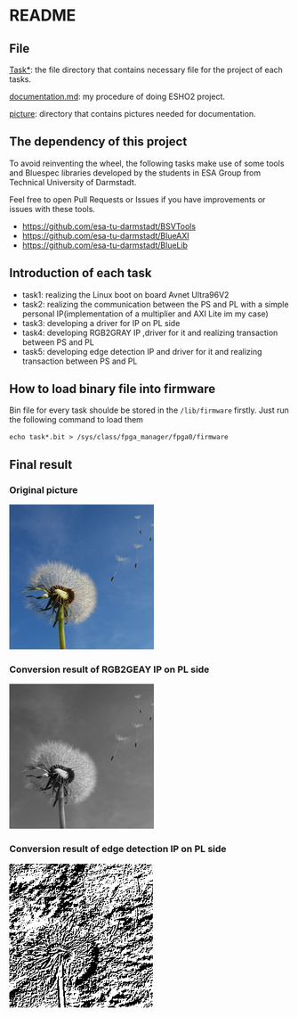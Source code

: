 # README
## File
[Task*](): the file directory that contains necessary file for the project of each tasks.

[documentation.md](documentation.md): my procedure of doing ESHO2 project.

[picture](./picture/): directory that contains pictures needed for documentation.
## The dependency of this project
To avoid reinventing the wheel, the following tasks make use of some tools and Bluespec libraries developed by the students in ESA Group from Technical University of Darmstadt. 

Feel free to open Pull Requests or Issues if you have improvements or issues with these tools.
* https://github.com/esa-tu-darmstadt/BSVTools
* https://github.com/esa-tu-darmstadt/BlueAXI
* https://github.com/esa-tu-darmstadt/BlueLib

## Introduction of each task
* task1: realizing the Linux boot on board Avnet Ultra96V2
* task2: realizing the communication between the PS and PL with a simple personal IP(implementation of a multiplier and AXI Lite im my case)
* task3: developing a driver for IP on PL side
* task4: developing RGB2GRAY IP ,driver for it and realizing transaction between PS and PL
* task5: developing edge detection IP and driver for it and realizing transaction between PS and PL


## How to load binary file into firmware
Bin file for every task shoulde be stored in the `/lib/firmware` firstly. Just run the following command to load them
```
echo task*.bit > /sys/class/fpga_manager/fpga0/firmware
```
## Final result
### Original picture
![test picture](./picture/test.jpeg)
### Conversion result of RGB2GEAY IP on PL side
![result](./picture/testOut0.png)
### Conversion result  of edge detection IP on PL side
![result2](./picture/AcceleratorTbOut0.png)
